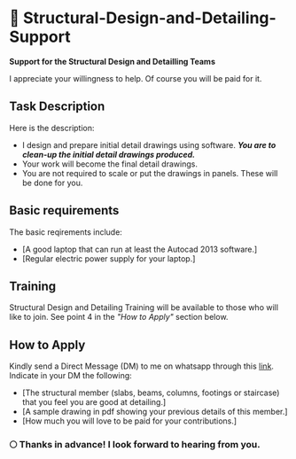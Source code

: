 # 📔 Structural-Design-and-Detailing-Support
**Support for the Structural Design and Detailling Teams**<br>

I appreciate your willingness to help. Of course you will be paid for it.

## Task Description
Here is the description:<br>

- I design and prepare initial detail drawings using software. _**You are to clean-up the initial detail drawings produced.**_<br>
- Your work will become the final detail drawings.<br>
- You are not required to scale or put the drawings in panels. These will be done for you.<br>

## Basic requirements
The basic reqirements include:
- [A good laptop that can run at least the Autocad 2013 software.] 
- [Regular electric power supply for your laptop.]

## Training
Structural Design and Detailing Training will be available to those who will like to join. See point 4 in the _"How to Apply"_ section below.

## How to Apply
Kindly send a Direct Message (DM) to me on whatsapp through this <a target="_blank" href="https://chat.whatsapp.com/DVOFSwIwIOvAZs2fUWgbMe">link</a>.
Indicate in your DM the following:

- [The structural member (slabs, beams, columns, footings or staircase) that you feel you are good at detailing.]
- [A sample drawing in pdf showing your previous details of this member.]
- [How much you will love to be paid for your contributions.]<br>

### 🌕 Thanks in advance! I look forward to hearing from you.


